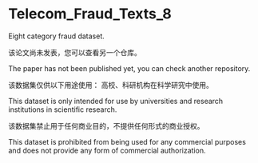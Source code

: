 # Telecom_Fraud_Texts_8
Eight category fraud dataset.

该论文尚未发表，您可以查看另一个仓库。

The paper has not been published yet, you can check another repository.

该数据集仅供以下用途使用： 高校、科研机构在科学研究中使用。

This dataset is only intended for use by universities and research institutions in scientific research.

该数据集禁止用于任何商业目的，不提供任何形式的商业授权。

This dataset is prohibited from being used for any commercial purposes and does not provide any form of commercial authorization.
